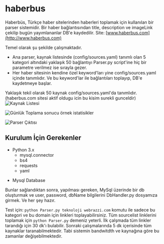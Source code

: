 # haberbus
Haberbüs, Türkçe haber sitelerinden haberleri toplamak için kullanılan bir parser sistemidir.
Bir haber bağlantısından title, description ve imageLink çekilip bugün yayımlananlar DB'e kaydedilir.
Site: [www.haberbus.com](http://www.haberbus.com)

Temel olarak şu şekilde çalışmaktadır.
- Ana parser, kaynak listesinde (config/sources.yaml) tanımlı olan 5 kategori altındaki yaklaşık 50 bağlantıyı Parser.py script'ine hiç bir parametre verilmez ise sırayla gezer.
- Her haber sitesinin kendine özel keyword'ları yine config/sources.yaml içinde tanımlıdır. Ve bu keyword'lar ile bağlantıları toplayıp, DB'e kaydetmeye başlar.

Yaklaşık tekil olarak 50 kaynak config/sources.yaml'da tanımlıdır. (haberbus.com sitesi aktif oldugu icin bu kisim surekli gunceldir)
![Kaynak Listesi](/screenshots/sourcelist.png)

![Günlük Toplama sonucu örnek istatisikler](/screenshots/statistics.png)

![Parser Çıktısı](/screenshots/parseroutput.png)

## Kurulum İçin Gerekenler

- Python 3.x 
	- mysql.connector
	- bs4
	- requests
	- yaml
* Mysql Database

Bunlar sağlandıktan sonra, yapılması gereken, MySql üzerinde bir db oluşturmak ve
user, password, dbName bilgilerini DbHandler.py dosyamıza girmek. Ve her şey hazır.

Test için: `python Parser.py teknoloji webrazzi.com` komutu ile sadece bu kategori ve bu domain için linkleri toplayabilirsiniz.
Tüm sourcelist linklerini toplamak için `python Parser.py` demeniz yeterli. İlk çalşmada tüm linkler tarandığı için 30 dk'ı bulabilir.
Sonraki çalışmalarında 5 dk içerisinde tüm kaynaklar taranabilmektedir. Tabi sistemin bandwitdth ve kaynağına göre bu zamanlar değişebilmektedir.
